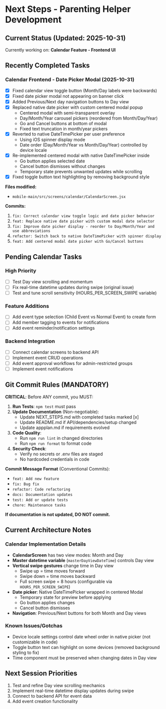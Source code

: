 # Next Steps - Parenting Helper Development

## Current Status (Updated: 2025-10-31)

Currently working on: **Calendar Feature - Frontend UI**

## Recently Completed Tasks

### Calendar Frontend - Date Picker Modal (2025-10-31)
- [x] Fixed calendar view toggle button (Month/Day labels were backwards)
- [x] Fixed date picker modal not appearing on banner click
- [x] Added Previous/Next day navigation buttons to Day view
- [x] Replaced native date picker with custom centered modal popup
  - Centered modal with semi-transparent overlay
  - Day/Month/Year carousel pickers (reordered from Month/Day/Year)
  - Go and Cancel buttons at bottom of modal
  - Fixed text truncation in month/year pickers
- [x] Reverted to native DateTimePicker per user preference
  - Using iOS spinner display mode
  - Date order (Day/Month/Year vs Month/Day/Year) controlled by device locale
- [x] Re-implemented centered modal with native DateTimePicker inside
  - Go button applies selected date
  - Cancel button dismisses without changes
  - Temporary state prevents unwanted updates while scrolling
- [x] Fixed toggle button text highlighting by removing background style

**Files modified:**
- `mobile-main/src/screens/calendar/CalendarScreen.jsx`

**Commits:**
1. `fix: Correct calendar view toggle logic and date picker behavior`
2. `feat: Replace native date picker with custom modal date selector`
3. `fix: Improve date picker display - reorder to Day/Month/Year and use abbreviations`
4. `refactor: Switch back to native DateTimePicker with spinner display`
5. `feat: Add centered modal date picker with Go/Cancel buttons`

## Pending Calendar Tasks

### High Priority
- [ ] Test Day view scrolling and momentum
- [ ] Fix real-time datetime updates during swipe (original issue)
- [ ] Test and tune scroll sensitivity (HOURS_PER_SCREEN_SWIPE variable)

### Feature Additions
- [ ] Add event type selection (Child Event vs Normal Event) to create form
- [ ] Add member tagging to events for notifications
- [ ] Add event reminder/notification settings

### Backend Integration
- [ ] Connect calendar screens to backend API
- [ ] Implement event CRUD operations
- [ ] Add event approval workflows for admin-restricted groups
- [ ] Implement event notifications

## Git Commit Rules (MANDATORY)

**CRITICAL**: Before ANY commit, you MUST:

1. **Run Tests**: `npm test` must pass
2. **Update Documentation** (Non-negotiable):
   - Update NEXT_STEPS.md with completed tasks marked [x]
   - Update README.md if API/dependencies/setup changed
   - Update appplan.md if requirements evolved
3. **Code Quality**:
   - Run `npm run lint` in changed directories
   - Run `npm run format` to format code
4. **Security Check**:
   - Verify no secrets or .env files are staged
   - No hardcoded credentials in code

**Commit Message Format** (Conventional Commits):
- `feat: Add new feature`
- `fix: Bug fix`
- `refactor: Code refactoring`
- `docs: Documentation updates`
- `test: Add or update tests`
- `chore: Maintenance tasks`

**If documentation is not updated, DO NOT commit.**

## Current Architecture Notes

### Calendar Implementation Details
- **CalendarScreen** has two view modes: Month and Day
- **Master datetime variable** (`masterDayViewDateTime`) controls Day view
- **Vertical swipe gestures** change time in Day view
  - Swipe up = time moves forward
  - Swipe down = time moves backward
  - Full screen swipe = 8 hours (configurable via `HOURS_PER_SCREEN_SWIPE`)
- **Date picker**: Native DateTimePicker wrapped in centered Modal
  - Temporary state for preview before applying
  - Go button applies changes
  - Cancel button dismisses
- **Navigation**: Previous/Next buttons for both Month and Day views

### Known Issues/Gotchas
- Device locale settings control date wheel order in native picker (not customizable in code)
- Toggle button text can highlight on some devices (removed background styling to fix)
- Time component must be preserved when changing dates in Day view

## Next Session Priorities

1. Test and refine Day view scrolling mechanics
2. Implement real-time datetime display updates during swipe
3. Connect to backend API for event data
4. Add event creation functionality
